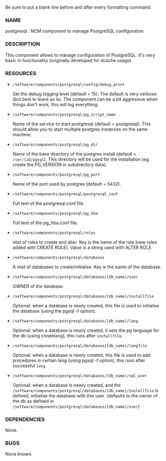 Be sure to put a blank line before and after every formatting command.

### NAME

postgresql : NCM component to manage PostgreSQL configuration.

### DESCRIPTION

This component allows to manage configuration of PostgreSQL.
It's very basic in functionality (originally developed for dcache usage).

### RESOURCES

- `/software/components/postgresql/config/debug_print`

    Set the debug logging level (default = 15). The default is very verbose (but best to leave as is).
    The component can be a bit aggressive when things don't work, this will log everything.

- `/software/components/postgresql/pg_script_name`

    Name of the service to start postgresql (default = postgresql).
    This should allow you to start multiple postgres instances on the same machine.

- `/software/components/postgresql/pg_dir`

    Name of the base directory of the postgres install (default = `/var/lib/pgsql`).
    This directory will be used for the installation (eg. create the PG\_VERSION in subdirectory data).

- `/software/components/postgresql/pg_port`

    Name of the port used by postgres (default = 5432).

- `/software/components/postgresql/postgresql_conf`

    Full text of the postgresql.conf file.

- `/software/components/postgresql/pg_hba`

    Full text of the pg\_hba.conf file.

- `/software/components/postgresql/roles`

    nlist of roles to create and alter.
    Key is the name of the role (new roles added with CREATE ROLE).
    Value is a string used with ALTER ROLE.

- `/software/components/postgresql/databases`

    A nlist of databases to create/initialise.
    Key is the name of the database.

- `/software/components/postgresql/databases/[db_name]/user`

    OWNER of the database.

- `/software/components/postgresql/databases/[db_name]/installfile`

    Optional: when a database is newly created, this file is used to initialise the database (using the pgsql -f option).

- `/software/components/postgresql/databases/[db_name]/lang`

    Optional: when a database is newly created, it sets the pg language for the db (using createlang), this runs after `installfile`.

- `/software/components/postgresql/databases/[db_name]/langfile`

    Optional: when a database is newly created, this file is used to add procedures in certain lang (using pgsql -f option), this runs after successful `lang`.

- `/software/components/postgresql/databases/[db_name]/sql_user`

    Optional: when a database is newly created, and the `/software/components/postgresql/databases/[db_name]/installfile` is defined, initialise the database with this user.
    (defaults to the owner of the db as defined in `/software/components/postgresql/databases/[db_name]/user`)

### DEPENDENCIES

None.

### BUGS

None known.
